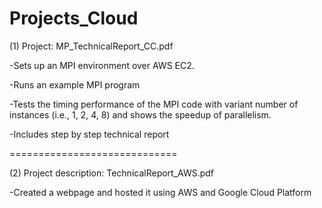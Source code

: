 # Projects_Cloud

(1) Project: MP_TechnicalReport_CC.pdf

-Sets up an MPI environment over AWS EC2. 

-Runs an example MPI program

-Tests the timing performance of the MPI code with variant number of instances (i.e., 1, 2, 4, 8) and shows the speedup of parallelism.

-Includes step by step technical report

=============================

(2) Project description: TechnicalReport_AWS.pdf

-Created a webpage and hosted it using AWS and Google Cloud Platform
